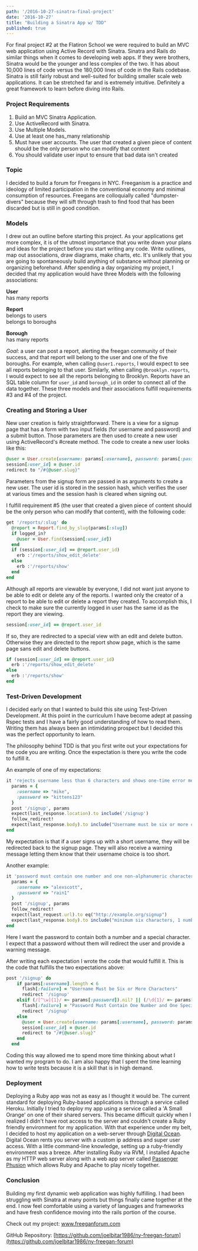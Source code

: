 ```yaml
---
path: '/2016-10-27-sinatra-final-project'
date: '2016-10-27'
title: "Building a Sinatra App w/ TDD"
published: true
---
```


For final project #2 at the Flatiron School we were required to build an MVC web application using Active Record with Sinatra. Sinatra and Rails do similar things when it comes to developing web apps. If they were brothers, Sinatra would be the younger and less complex of the two. It has about 10,000 lines of code versus the 180,000 lines of code in the Rails codebase. Sinatra is still fairly robust and well-suited for building smaller scale web applications. It can be stretched far and is extremely intuitive. Definitely a great framework to learn before diving into Rails.

### Project Requirements
1. Build an MVC Sinatra Application.
2. Use ActiveRecord with Sinatra.
3. Use Multiple Models.
4. Use at least one has_many relationship
5. Must have user accounts. The user that created a given piece of content should be the only person who can modify that content
6. You should validate user input to ensure that bad data isn't created

### Topic

I decided to build a forum for Freegans in NYC. Freeganism is a practice and ideology of limited participation in the conventional economy and minimal consumption of resources. Freegans are colloquially called "dumpster-divers" because they will sift through trash to find food that has been discarded but is still in good condition.

### Models

I drew out an outline before starting this project. As your applications get more complex, it is of the utmost importance that you write down your plans and ideas for the project before you start writing any code. Write outlines, map out associations, draw diagrams, make charts, etc. It's unlikely that you are going to spontaneously build anything of substance without planning or organizing beforehand. After spending a day organizing my project, I decided that my application would have three Models with the following associations:

**User**<br>
has many reports

**Report**<br>
belongs to users<br>
belongs to boroughs

**Borough**<br>
has many reports

*Goal*: a user can post a report, alerting the freegan community of their success, and that report will belong to the user and one of the five boroughs. For example, when calling `@user1.reports`, I would expect to see all reports belonging to that user. Similarly, when calling `@brooklyn.reports`, I would expect to see all the reports belonging to Brooklyn. Reports have an SQL table column for `user_id` and `borough_id` in order to connect all of the data together. These three models and their associations fulfill requirements #3 and #4 of the project.

### Creating and Storing a User

New user creation is fairly straightforward. There is a view for a signup page that has a form with two input fields (for username and password) and a submit button. Those parameters are then used to create a new user using ActiveRecord's #create method. The code to create a new user looks like this:

```ruby
@user = User.create(username: params[:username], password: params[:password])
session[:user_id] = @user.id
redirect to "/#{@user.slug}"
```

Parameters from the signup form are passed in as arguments to create a new user. The user id is stored in the session hash, which verifies the user at various times and the session hash is cleared when signing out.

I fulfill requirement #5 (the user that created a given piece of content should be the only person who can modify that content), with the following code:

```ruby
get '/reports/:slug' do
  @report = Report.find_by_slug(params[:slug])
  if logged_in?
    @user = User.find(session[:user_id])
  end
  if (session[:user_id] == @report.user_id)
    erb :'/reports/show_edit_delete'
  else
    erb :'/reports/show'
  end
end
```

Although all reports are viewable by everyone, I did not want just anyone to be able to edit or delete any of the reports. I wanted only the creator of a report to be able to edit or delete a report they created. To accomplish this, I check to make sure the currently logged in user has the same id as the report they are viewing.

```ruby
session[:user_id] == @report.user_id
```

If so, they are redirected to a special view with an edit and delete button. Otherwise they are directed to the report show page, which is the same page sans edit and delete buttons.

```ruby
if (session[:user_id] == @report.user_id)
  erb :'/reports/show_edit_delete'
else
  erb :'/reports/show'
end
```

<h3>Test-Driven Development</h3>

I decided early on that I wanted to build this site using Test-Driven Development. At this point in the curriculum I have become adept at passing Rspec tests and I have a fairly good understanding of how to read them. Writing them has always been an intimidating prospect but I decided this was the perfect opportunity to learn.

The philosophy behind TDD is that you first write out your expectations for the code you are writing. Once the expectation is there you write the code to fulfill it.

An example of one of my expectations:
```ruby
it 'rejects username less than 6 characters and shows one-time error message' do
  params = {
    :username => "mike",
    :password => "kittens123"
  }
  post '/signup', params
  expect(last_response.location).to include('/signup')
  follow_redirect!
  expect(last_response.body).to include("Username must be six or more characters")
end
```

My expectation is that if a user signs up with a short username, they will be redirected back to the signup page. They will also receive a warning message letting them know that their username choice is too short.


Another example:

```ruby
it 'password must contain one number and one non-alphanumeric character' do
  params = {
    :username => "alexscott",
    :password => "rain1"
  }
  post '/signup', params
  follow_redirect!
  expect(last_request.url).to eq("http://example.org/signup")
  expect(last_response.body).to include("minimum six characters, 1 number and 1 special character")
end
```

Here I want the password to contain both a number and a special character. I expect that a password without them will redirect the user and provide a warning message.

After writing each expectation I wrote the code that would fulfill it. This is the code that fulfills the two expectations above:

```ruby
post '/signup' do
    if params[:username].length < 6
      flash[:failure] = "Username Must be Six or More Characters"
      redirect '/signup'
    elsif (/[^\w]{1}/ =~ params[:password]).nil? || (/\d{1}/ =~ params[:password]).nil?
      flash[:failure] = "Password Must Contain One Number and One Special Character"
      redirect '/signup'
    else
      @user = User.create(username: params[:username], password: params[:password])
      session[:user_id] = @user.id
      redirect to "/#{@user.slug}"
    end
  end
```

Coding this way allowed me to spend more time thinking about what I wanted my program to do. I am also happy that I spent the time learning how to write tests because it is a skill that is in high demand.

### Deployment

Deploying a Ruby app was not as easy as I thought it would be. The current standard for deploying Ruby-based applications is through a service called Heroku. Initially I tried to deploy my app using a service called a 'A Small Orange' on one of their shared servers. This became difficult quickly when I realized I didn't have root access to the server and couldn't create a Ruby friendly environment for my application. With that experience under my belt, I decided to host my application on a web-server through [Digital Ocean](https://www.digitalocean.com/). Digital Ocean rents you server with a custom ip address and super user access. With a little command-line knowledge, setting up a ruby-friendly environment was a breeze. After installing Ruby via RVM, I installed Apache as my HTTP web server along with a web app server called [Passenger Phusion](https://www.phusionpassenger.com/) which allows Ruby and Apache to play nicely together.

<h3>Conclusion</h3>

Building my first dynamic web application was highly fulfilling. I had been struggling with Sinatra at many points but things finally came together at the end. I now feel comfortable using a variety of languages and frameworks and have fresh confidence moving into the rails portion of the course.

Check out my project: <a href="http://www.freeganforum.com">www.freeganforum.com</a>

GitHub Repository: [https://github.com/joelbitar1986/ny-freegan-forum](https://github.com/joelbitar1986/ny-freegan-forum)
